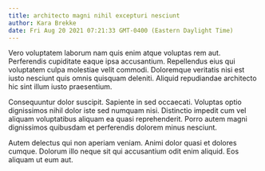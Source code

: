 ```yaml
---
title: architecto magni nihil excepturi nesciunt
author: Kara Brekke
date: Fri Aug 20 2021 07:21:33 GMT-0400 (Eastern Daylight Time)
---
```

Vero voluptatem laborum nam quis enim atque voluptas rem aut. Perferendis cupiditate eaque ipsa accusantium. Repellendus eius qui voluptatem culpa molestiae velit commodi. Doloremque veritatis nisi est iusto nesciunt quis omnis quisquam deleniti. Aliquid repudiandae architecto hic sint illum iusto praesentium.

 Consequuntur dolor suscipit. Sapiente in sed occaecati. Voluptas optio dignissimos nihil dolor iste sed numquam nisi. Distinctio impedit cum vel aliquam voluptatibus aliquam ea quasi reprehenderit. Porro autem magni dignissimos quibusdam et perferendis dolorem minus nesciunt.

 Autem delectus qui non aperiam veniam. Animi dolor quasi et dolores cumque. Dolorum illo neque sit qui accusantium odit enim aliquid. Eos aliquam ut eum aut.